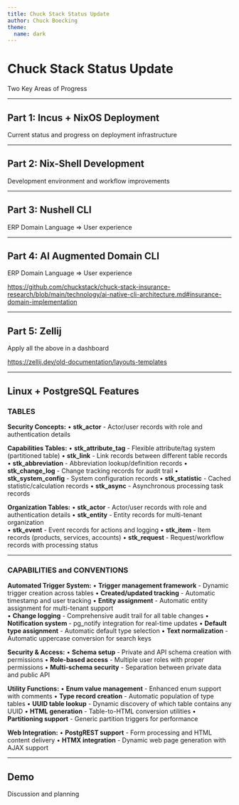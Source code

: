 ```yaml
---
title: Chuck Stack Status Update
author: Chuck Boecking
theme:
  name: dark
---
```


# Chuck Stack Status Update

Two Key Areas of Progress

---

## Part 1: Incus + NixOS Deployment

Current status and progress on deployment infrastructure

---

## Part 2: Nix-Shell Development

Development environment and workflow improvements

---

## Part 3: Nushell CLI

ERP Domain Language => User experience

---

## Part 4: AI Augmented Domain CLI

ERP Domain Language => User experience

https://github.com/chuckstack/chuck-stack-insurance-research/blob/main/technology/ai-native-cli-architecture.md#insurance-domain-implementation

---

## Part 5: Zellij

Apply all the above in a dashboard

https://zellij.dev/old-documentation/layouts-templates

---

## Linux + PostgreSQL Features

### TABLES

**Security Concepts:**
• **stk_actor** - Actor/user records with role and authentication details

**Capabilities Tables:**
• **stk_attribute_tag** - Flexible attribute/tag system (partitioned table)
• **stk_link** - Link records between different table records
• **stk_abbreviation** - Abbreviation lookup/definition records
• **stk_change_log** - Change tracking records for audit trail
• **stk_system_config** - System configuration records
• **stk_statistic** - Cached statistic/calculation records
• **stk_async** - Asynchronous processing task records

**Organization Tables:**
• **stk_actor** - Actor/user records with role and authentication details
• **stk_entity** - Entity records for multi-tenant organization  
• **stk_event** - Event records for actions and logging
• **stk_item** - Item records (products, services, accounts)
• **stk_request** - Request/workflow records with processing status

---

### CAPABILITIES and CONVENTIONS

**Automated Trigger System:**
• **Trigger management framework** - Dynamic trigger creation across tables
• **Created/updated tracking** - Automatic timestamp and user tracking
• **Entity assignment** - Automatic entity assignment for multi-tenant support  
• **Change logging** - Comprehensive audit trail for all table changes
• **Notification system** - pg_notify integration for real-time updates
• **Default type assignment** - Automatic default type selection
• **Text normalization** - Automatic uppercase conversion for search keys

**Security & Access:**
• **Schema setup** - Private and API schema creation with permissions
• **Role-based access** - Multiple user roles with proper permissions
• **Multi-schema security** - Separation between private data and public API

**Utility Functions:**
• **Enum value management** - Enhanced enum support with comments
• **Type record creation** - Automatic population of type tables
• **UUID table lookup** - Dynamic discovery of which table contains any UUID
• **HTML generation** - Table-to-HTML conversion utilities
• **Partitioning support** - Generic partition triggers for performance

**Web Integration:**
• **PostgREST support** - Form processing and HTML content delivery
• **HTMX integration** - Dynamic web page generation with AJAX support

---

## Demo

Discussion and planning
